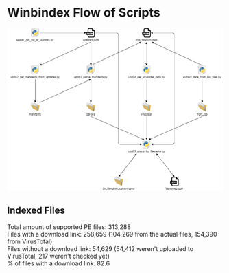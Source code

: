 # Winbindex Flow of Scripts

![winbindex-scripts-flow.png](winbindex-scripts-flow.png)

## Indexed Files

<!--FileStats-->
Total amount of supported PE files: 313,288  
Files with a download link: 258,659 (104,269 from the actual files, 154,390 from VirusTotal)  
Files without a download link: 54,629 (54,412 weren't uploaded to VirusTotal, 217 weren't checked yet)  
% of files with a download link: 82.6  
<!--/FileStats-->
